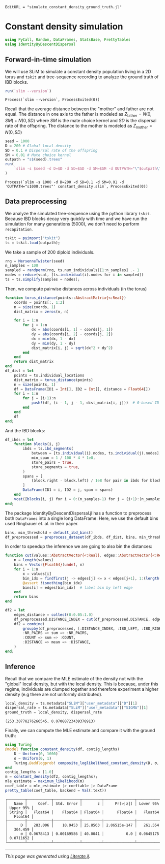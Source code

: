 ```@meta
EditURL = "simulate_constant_density_ground_truth.jl"
```

# Constant density simulation

````julia
using PyCall, Random, DataFrames, StatsBase, PrettyTables
using IdentityByDescentDispersal
````

## Forward-in-time simulation
We will use SLiM to simulate a constant density population living in a 2D torus and `tskit` and tree-sequence recording to analyze the ground truth of IBD blocks.

````julia
run(`slim --version`)
````

````
Process(`slim --version`, ProcessExited(0))
````

Recall that the average distance between the "mother" and father are not equal. The distance in one axis to the father is modeled as
$Z_{\text{father}} = N(0, SM) + N(0, SD)$
where $SM$ is the mate choice kernel and $SD$ is the dispersal rate of the offspring. The distance to the mother is modeled as
$Z_{\text{mother}} = N(0, SD)$

````julia
seed = 1000
D = 200 # Global local-density
SD = 0.1 # Dispersal rate of the offspring
SM = 0.01 # Mate choice kernel
outpath = "s$(seed).trees"
run(
    `slim -s $seed -d D=$D -d SD=$SD -d SM=$SM -d OUTPATH="\"$outpath\"" constant_density.slim`,
)
````

````
Process(`slim -s 1000 -d D=200 -d SD=0.1 -d SM=0.01 -d 'OUTPATH="s1000.trees"' constant_density.slim`, ProcessExited(0))
````

## Data preprocessing
We analyze the simulated tree-sequence using the python library `tskit`. Because IBD blocks decay very quickly with time and
we have run the simulation for many generations (5000), we don't need to perform `recapitation`.

````julia
tskit = pyimport("tskit")
ts = tskit.load(outpath);
````

We take a sample of 200 diploid individuals.

````julia
rng = MersenneTwister(seed)
n_samples = 100
sampled = randperm(rng, ts.num_individuals)[1:n_samples] .- 1
nodes = reduce(vcat, [ts.individual(i).nodes for i in sampled])
ts = ts.simplify(samples = nodes);
````

Then, we compute pairwise distances across individuals (in the torus)

````julia
function torus_distance(points::AbstractMatrix{<:Real})
    coords = points[:, 1:2]
    n = size(coords, 1)
    dist_matrix = zeros(n, n)

    for i = 1:n
        for j = 1:n
            dx = abs(coords[i, 1] - coords[j, 1])
            dy = abs(coords[i, 2] - coords[j, 2])
            dx = min(dx, 1 - dx)
            dy = min(dy, 1 - dy)
            dist_matrix[i, j] = sqrt(dx^2 + dy^2)
        end
    end
    return dist_matrix
end
df_dist = let
    points = ts.individual_locations
    dist_matrix = torus_distance(points)
    n = size(points, 1)
    df = DataFrame(ID1 = Int[], ID2 = Int[], distance = Float64[])
    for i = 1:n
        for j = (i+1):n
            push!(df, (i - 1, j - 1, dist_matrix[i, j]))  # 0-based ID
        end
    end
    df
end;
````

And the IBD blocks:

````julia
df_ibds = let
    function blocks(i, j)
        ibds = ts.ibd_segments(
            between = [ts.individual(i).nodes, ts.individual(j).nodes],
            min_span = 1 / 100 * 4 * 1e8,
            store_pairs = true,
            store_segments = true,
        )
        spans = [
            (block.right - block.left) / 1e8 for pair in ibds for block in ibds.get(pair)
        ]
        DataFrame(ID1 = i, ID2 = j, span = spans)
    end
    vcat([blocks(i, j) for i = 0:(n_samples-1) for j = (i+1):(n_samples-1)]...)
end;
````

The package IdentityByDescentDispersal.jl has a function to preprocess both `DataFrames` into a single long DataFrame:
Here, we use the default bins used Ringbauer et. al. in their paper.

````julia
bins, min_threshold = default_ibd_bins()
df_preprocessed = preprocess_dataset(df_ibds, df_dist, bins, min_threshold);
````

In order to speedup the inference we are going to also bin the distances:

````julia
function cut(values::AbstractVector{<:Real}, edges::AbstractVector{<:Real})
    n = length(values)
    bins = Vector{Float64}(undef, n)
    for i = 1:n
        x = values[i]
        bin_idx = findfirst(j -> edges[j] <= x < edges[j+1], 1:(length(edges)-1))
        @assert !isnothing(bin_idx)
        bins[i] = edges[bin_idx]  # label bin by left edge
    end
    return bins
end

df2 = let
    edges_distance = collect(0:0.05:1.0)
    df_preprocessed.DISTANCE_INDEX = cut(df_preprocessed.DISTANCE, edges_distance)
    df2 = combine(
        groupby(df_preprocessed, [:DISTANCE_INDEX, :IBD_LEFT, :IBD_RIGHT]),
        :NR_PAIRS => sum => :NR_PAIRS,
        :COUNT => sum => :COUNT,
        :DISTANCE => mean => :DISTANCE,
    )
end;
````

## Inference
Recall that we compare the MLE estimate of the density not with the "global" local density, but with the local density.
This is because, under this regime, individuals are clumped together and therefore experiment a higher density (e.g there are not uniformly distributed).

````julia
local_density = ts.metadata["SLiM"]["user_metadata"]["D"][1]
dispersal_rate = ts.metadata["SLiM"]["user_metadata"]["SIGMA"][1]
ground_truth = local_density, dispersal_rate
````

````
(253.30778276266545, 0.07088723439378913)
````

Finally, we can compute the MLE estimate and compare it with the ground truth:

````julia
using Turing
@model function constant_density(df, contig_lengths)
    D ~ Uniform(0, 1000)
    σ ~ Uniform(0, 1)
    Turing.@addlogprob! composite_loglikelihood_constant_density(D, σ, df, contig_lengths)
end
contig_lengths = [1.0]
m = constant_density(df2, contig_lengths);
mle_estimate = maximum_likelihood(m)
coef_table = mle_estimate |> coeftable |> DataFrame
pretty_table(coef_table, backend = Val(:text))
````

````
┌────────┬───────────┬────────────┬─────────┬──────────────┬───────────┬───────────┐
│   Name │     Coef. │ Std. Error │       z │     Pr(>|z|) │ Lower 95% │ Upper 95% │
│ String │   Float64 │    Float64 │ Float64 │      Float64 │   Float64 │   Float64 │
├────────┼───────────┼────────────┼─────────┼──────────────┼───────────┼───────────┤
│      D │   283.006 │    10.9453 │ 25.8563 │ 2.06515e-147 │   261.554 │   304.459 │
│      σ │ 0.0678413 │ 0.00169586 │ 40.0041 │          0.0 │ 0.0645175 │ 0.0711652 │
└────────┴───────────┴────────────┴─────────┴──────────────┴───────────┴───────────┘

````

---

*This page was generated using [Literate.jl](https://github.com/fredrikekre/Literate.jl).*
